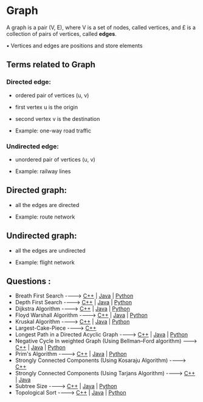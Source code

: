 # Graph

A graph is a pair (V, E), where V is a set of nodes, called vertices, and £ is a collection of pairs of vertices, called **edges**.

• Vertices and edges are positions and store elements

## Terms related to Graph

### Directed edge:

- ordered pair of vertices (u, v)

- first vertex u is the origin

- second vertex v is the destination

- Example: one-way road traffic

### Undirected edge:

- unordered pair of vertices (u, v)

- Example: railway lines

## Directed graph:

- all the edges are directed

- Example: route network

## Undirected graph:

- all the edges are undirected

- Example: flight network

## Questions :

- Breath First Search ----> [C++](/Code/C++/BFS.cpp) | [Java]() | [Python]()
- Depth First Search ----> [C++](/Code/C++/DFS.cpp) | [Java]() | [Python]()
- Dijkstra Algorithm ----> [C++](/Code/C++/Dijkstra.cpp) | [Java](/Code/Java/Dijkstra.java) | [Python]()
- Floyd Warshall Algorithm ----> [C++](/Code/C++/Floyd_Warshall.cpp) | [Java]() | [Python]()
- Kruskal Algorithm ----> [C++](/Code/C++/Kruskal.cpp) | [Java](/Code/Java/Kruskals_Algorithm.java) | [Python](/Code/Python/Kruskal.py)
- Largest-Cake-Piece ----> [C++](/Code/C++/largest_cake.cpp)
- Longest Path in a Directed Acyclic Graph ----> [C++](/Code/C++/longest_path_in_directed_acyclic_graph.cpp) | [Java]() | [Python]()
- Negative Cycle In weighted Graph (Using Bellman–Ford algorithm) ---> [C++](/Code/C++/negative_cycle_in_weighted_graph.cpp) | [Java]() | [Python]()
- Prim's Algorithm ----> [C++]() | [Java](Code/Java/Prims_Algorithm.java) | [Python]()
- Strongly Connected Components (Using Kosaraju Algorithm) ----> [C++](/Code/C++/kosaraju_algorithm.cpp)
- Strongly Connected Components (Using Tarjans Algorithm) ----> [C++](/Code/C++/Tarjans_Algo_SCC.cpp) | [Java](/Code/Java/Tarjan_SCC.java)
- Subtree Size ----> [C++](Code/C++/subtree_size.cpp) | [Java]() | [Python]()
- Topological Sort ----> [C++](/Code/C++/Topological_sort.cpp) | [Java](/Code/Java/Topological_sort.java) | [Python]()
